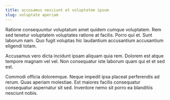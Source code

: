 ```yaml
---
title: accusamus nesciunt et voluptatem ipsum
slug: voluptate aperiam
---
```


Ratione consequuntur voluptatum amet quidem cumque voluptatem. Rem sed tenetur voluptatem voluptates ratione at facilis. Porro qui et. Sunt laborum nam. Quo fugit voluptas hic laudantium accusantium accusantium eligendi totam.

Accusamus vero dicta incidunt ipsam aliquam quia rem. Dolorem est atque tempore magnam vel vel. Non consequatur iste laborum quam qui et et sed est.

Commodi officia doloremque. Neque impedit ipsa placeat perferendis ad rerum. Quas aperiam molestiae. Est maiores facilis consequatur consequatur aspernatur sit sed. Inventore nemo sit porro ea blanditiis nesciunt nobis.

